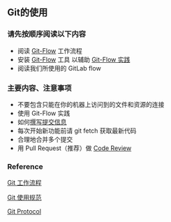 ## Git的使用
### 请先按顺序阅读以下内容

- 阅读 [Git-Flow](https://mp.weixin.qq.com/s/7ZYw5LqXehZN3NFJlDGVoQ) 工作流程
- 安装 [Git-Flow](https://github.com/nvie/gitflow) 工具 以辅助 [Git-Flow 实践](http://nvie.com/posts/a-successful-git-branching-model/)
- 阅读我们所使用的 GitLab flow

### 主要内容、注意事项

- 不要包含只能在你的机器上访问到的文件和资源的连接
- 使用 Git-Flow 实践
- 如何[撰写提交信息](撰写提交信息.md)
- 每次开始新功能前请 git fetch 获取最新代码
- 合理地合并多个提交
- 用 Pull Request（推荐）做 [Code Review](https://github.com/thoughtbot/guides/tree/master/code-review)

### Reference

[Git 工作流程](http://www.ruanyifeng.com/blog/2015/12/git-workflow.html)

[Git 使用规范](http://www.ruanyifeng.com/blog/2015/08/git-use-process.html)

[Git Protocol](https://github.com/thoughtbot/guides/tree/master/protocol/git)
